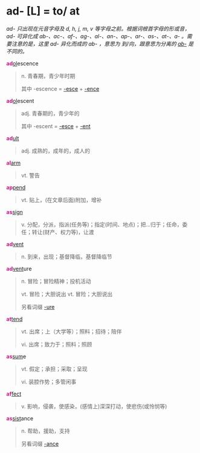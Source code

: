 # ad- [L] = to/ at

*ad- 只出现在元音字母及 d, h, j, m, v 等字母之前。根据词根首字母的形或音，ad- 可异化成 ab-、ac-、af-、ag-、al-、an-、ap-、ar-、as-、at-、a- 。需要注意的是，这里 ad- 异化而成的 ab- ，意思为 到/向，跟意思为分离的 [ab-](ab-.md) 是不同的。*

<b style="color: #C71585;">ad</b>[ol](_al_.md)escence
> n. 青春期，青少年时期
>
> 其中 -escence = [-esce](-esce.md) + [-ence](-ence.md)

<b style="color: #C71585;">ad</b>[ol](_al_.md)escent
> adj. 青春期的，青少年的
>
> 其中 -escent = [-esce](-esce.md) + [-ent](-ent.md)

<b style="color: #C71585;">ad</b>[ult](_ult_.md)
> adj. 成熟的，成年的，成人的

<b style="color: #C71585;">al</b>[arm](_arm_.md)
> vt. 警告

<b style="color: #C71585;">ap</b>[pend](_pend_.md)
> vt. 贴上，(在文章后面)附加，增补

<b style="color: #C71585;">as</b>[sign](_sign_.md)
> v. 分配，分派，指派(任务等)；指定(时间、地点)；把...归于；任命，委任；转让(财产、权力等)，让渡

<b style="color: #C71585;">ad</b>[vent](_ven_.md)
> n. 到来，出现；基督降临，基督降临节

<b style="color: #C71585;">ad</b>[vent](_ven_.md)ure
> n. 冒险；冒险精神；投机活动
>
> vt. 冒险；大胆说出
> vt. 冒险；大胆说出
>
> 另看词缀 [-ure](-ure.md)

<b style="color: #C71585;">at</b>[tend](_tend_.md)
> vt. 出席；上（大学等）；照料；招待；陪伴
>
> vi. 出席；致力于；照料；照顾

<b style="color: #C71585;">as</b>[sum](_sum_.1.md)e
> vt. 假定；承担；采取；呈现
>
> vi. 装腔作势；多管闲事

<b style="color: #C71585;">af</b>[fect](_fic_.md)
> v. 影响，侵袭，使感染，(感情上)深深打动，使悲伤(或怜悯等)

<b style="color: #C71585;">as</b>[sist](_st_.md)ance
> n. 帮助，援助，支持
>
> 另看词缀 [-ance](-ance.md)